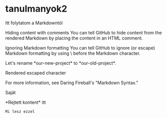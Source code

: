 # tanulmanyok2
Itt folytatom a Markdowntól

Hiding content with comments
You can tell GitHub to hide content from the rendered Markdown by placing the content in an HTML comment.

<!-- This content will not appear in the rendered Markdown -->
Ignoring Markdown formatting
You can tell GitHub to ignore (or escape) Markdown formatting by using \ before the Markdown character.

Let's rename \*our-new-project\* to \*our-old-project\*.

Rendered escaped character

For more information, see Daring Fireball's "Markdown Syntax."

Saját

<!-- Rejtett kontent -->
<!-- Rejtett kontent -->
\*Rejtett kontent\* itt 

`Mi lesz ezzel`

